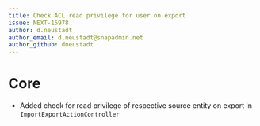 ```yaml
---
title: Check ACL read privilege for user on export
issue: NEXT-15978
author: d.neustadt
author_email: d.neustadt@snapadmin.net 
author_github: dneustadt
---
```

# Core
* Added check for read privilege of respective source entity on export in `ImportExportActionController`

